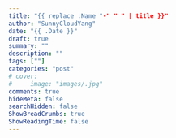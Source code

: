 ```yaml
---
title: "{{ replace .Name "-" " " | title }}"
author: "SunnyCloudYang"
date: "{{ .Date }}"
draft: true
summary: ""
description: ""
tags: [""]
categories: "post"
# cover:
#     image: "images/.jpg"
comments: true
hideMeta: false
searchHidden: false
ShowBreadCrumbs: true
ShowReadingTime: false
---
```


